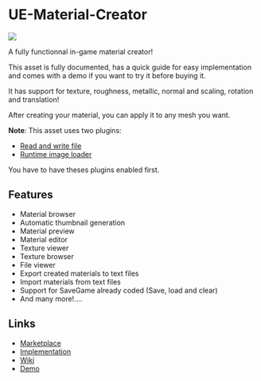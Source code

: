# UE-Material-Creator

![](https://i.ibb.co/r0xY4Pr/gallery0.png)

A fully functionnal in-game material creator! 

This asset is fully documented, has a quick guide for easy implementation and comes with a demo if you want to try it before buying it.

It has support for texture, roughness, metallic, normal and scaling, rotation and translation! 

After creating your material, you can apply it to any mesh you want.

**Note**: 
This asset uses two plugins:
 - [Read and write file](https://www.unrealengine.com/marketplace/en-US/product/74b9f3d768c845ad8282fd4aa0cef343)
 - [Runtime image loader](https://github.com/RaiaN/RuntimeImageLoader)

You have to have theses plugins enabled first.


## Features
- Material browser
- Automatic thumbnail generation
- Material preview 
- Material editor
- Texture viewer
- Texture browser
- File viewer
- Export created materials to text files
- Import materials from text files
- Support for SaveGame already coded (Save, load and  clear)
- And many more!....


## Links

- [Marketplace]()
- [Implementation](https://github.com/MonsieurDupont/UE-Material-Creator/wiki/1.1-Quick-guide)
- [Wiki](https://github.com/MonsieurDupont/UE-Material-Creator/wiki/1.-Introduction)
- [Demo]()

